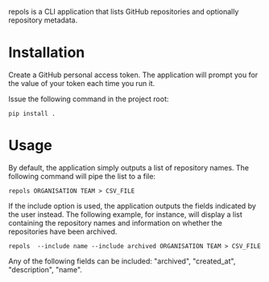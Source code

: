 repols is a CLI application that lists GitHub repositories and
optionally repository metadata.

Installation
============

Create a GitHub personal access token. The application will prompt you
for the value of your token each time you run it.

Issue the following command in the project root:

    pip install .

Usage
=====

By default, the application simply outputs a list of repository names.
The following command will pipe the list to a file:

    repols ORGANISATION TEAM > CSV_FILE

If the include option is used, the application outputs the fields
indicated by the user instead. The following example, for instance, will
display a list containing the repository names and information on
whether the repositories have been archived.

    repols  --include name --include archived ORGANISATION TEAM > CSV_FILE

Any of the following fields can be included: "archived", "created\_at",
"description", "name".
